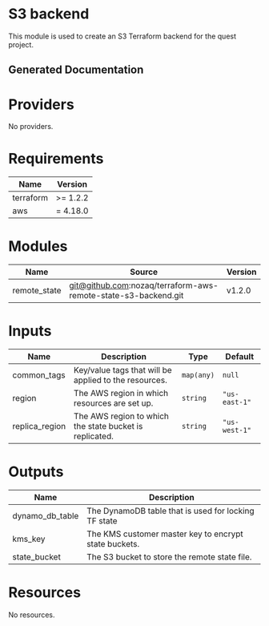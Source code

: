 # S3 backend
This module is used to create an S3 Terraform backend for the quest project.

## Generated Documentation
<!-- BEGIN_TF_DOCS -->

# Providers

No providers.
# Requirements

| Name | Version |
|------|---------|
| terraform | >= 1.2.2 |
| aws | = 4.18.0 |
# Modules

| Name | Source | Version |
|------|--------|---------|
| remote_state | git@github.com:nozaq/terraform-aws-remote-state-s3-backend.git | v1.2.0 |
# Inputs

| Name | Description | Type | Default |
|------|-------------|------|---------|
| common_tags | Key/value tags that will be applied to the resources. | `map(any)` | `null` |
| region | The AWS region in which resources are set up. | `string` | `"us-east-1"` |
| replica_region | The AWS region to which the state bucket is replicated. | `string` | `"us-west-1"` |
# Outputs

| Name | Description |
|------|-------------|
| dynamo_db_table | The DynamoDB table that is used for locking TF state |
| kms_key | The KMS customer master key to encrypt state buckets. |
| state_bucket | The S3 bucket to store the remote state file. |
# Resources

No resources.

<!-- END_TF_DOCS -->